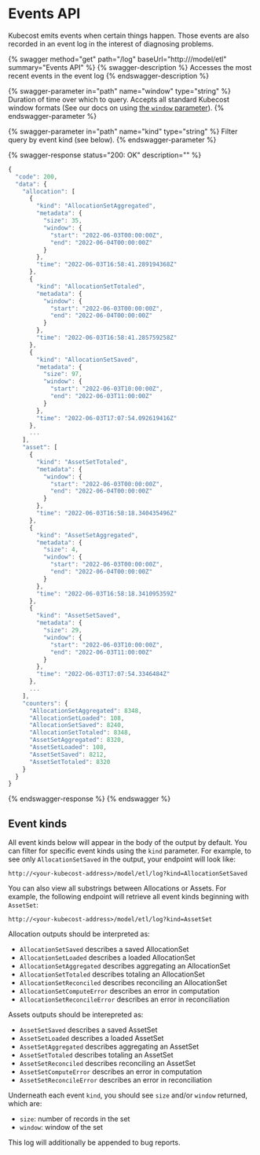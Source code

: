 # Events API

Kubecost emits events when certain things happen. Those events are also recorded in an event log in the interest of diagnosing problems.

{% swagger method="get" path="/log" baseUrl="http://<your-kubecost-address>/model/etl" summary="Events API" %}
{% swagger-description %}
Accesses the most recent events in the event log
{% endswagger-description %}

{% swagger-parameter in="path" name="window" type="string" %}
Duration of time over which to query. Accepts all standard Kubecost window formats (See our docs on using [the `window` parameter](/apis/monitoring-apis/assets-api.md#using-window-parameter)).
{% endswagger-parameter %}

{% swagger-parameter in="path" name="kind" type="string" %}
Filter query by event kind (see below).
{% endswagger-parameter %}

{% swagger-response status="200: OK" description="" %}
```javascript
{
  "code": 200,
  "data": {
    "allocation": [
      {
        "kind": "AllocationSetAggregated",
        "metadata": {
          "size": 35,
          "window": {
            "start": "2022-06-03T00:00:00Z",
            "end": "2022-06-04T00:00:00Z"
          }
        },
        "time": "2022-06-03T16:58:41.289194368Z"
      },
      {
        "kind": "AllocationSetTotaled",
        "metadata": {
          "window": {
            "start": "2022-06-03T00:00:00Z",
            "end": "2022-06-04T00:00:00Z"
          }
        },
        "time": "2022-06-03T16:58:41.285759258Z"
      },
      {
        "kind": "AllocationSetSaved",
        "metadata": {
          "size": 97,
          "window": {
            "start": "2022-06-03T10:00:00Z",
            "end": "2022-06-03T11:00:00Z"
          }
        },
        "time": "2022-06-03T17:07:54.092619416Z"
      },
      ...
    ],
    "asset": [
      {
        "kind": "AssetSetTotaled",
        "metadata": {
          "window": {
            "start": "2022-06-03T00:00:00Z",
            "end": "2022-06-04T00:00:00Z"
          }
        },
        "time": "2022-06-03T16:58:18.340435496Z"
      },
      {
        "kind": "AssetSetAggregated",
        "metadata": {
          "size": 4,
          "window": {
            "start": "2022-06-03T00:00:00Z",
            "end": "2022-06-04T00:00:00Z"
          }
        },
        "time": "2022-06-03T16:58:18.341095359Z"
      },
      {
        "kind": "AssetSetSaved",
        "metadata": {
          "size": 29,
          "window": {
            "start": "2022-06-03T10:00:00Z",
            "end": "2022-06-03T11:00:00Z"
          }
        },
        "time": "2022-06-03T17:07:54.3346484Z"
      },
      ...
    ],
    "counters": {
      "AllocationSetAggregated": 8348,
      "AllocationSetLoaded": 108,
      "AllocationSetSaved": 8240,
      "AllocationSetTotaled": 8348,
      "AssetSetAggregated": 8320,
      "AssetSetLoaded": 108,
      "AssetSetSaved": 8212,
      "AssetSetTotaled": 8320
    }
  }
}
```
{% endswagger-response %}
{% endswagger %}

## Event kinds

All event kinds below will appear in the body of the output by default. You can filter for specific event kinds using the `kind` parameter. For example, to see only `AllocationSetSaved` in the output, your endpoint will look like:

```
http://<your-kubecost-address>/model/etl/log?kind=AllocationSetSaved
```

You can also view all substrings between Allocations or Assets. For example, the following endpoint will retrieve all event kinds beginning with `AssetSet`:

```
http://<your-kubecost-address>/model/etl/log?kind=AssetSet
```

Allocation outputs should be interpreted as:

* `AllocationSetSaved` describes a saved AllocationSet
* `AllocationSetLoaded` describes a loaded AllocationSet
* `AllocationSetAggregated` describes aggregating an AllocationSet
* `AllocationSetTotaled` describes totaling an AllocationSet
* `AllocationSetReconciled` describes reconciling an AllocationSet
* `AllocationSetComputeError` describes an error in computation
* `AllocationSetReconcileError` describes an error in reconciliation

Assets outputs should be interepreted as:

* `AssetSetSaved` describes a saved AssetSet
* `AssetSetLoaded` describes a loaded AssetSet
* `AssetSetAggregated` describes aggregating an AssetSet
* `AssetSetTotaled` describes totaling an AssetSet
* `AssetSetReconciled` describes reconciling an AssetSet
* `AssetSetComputeError` describes an error in computation
* `AssetSetReconcileError` describes an error in reconciliation

Underneath each event `kind`, you should see `size` and/or `window` returned, which are:
 
  * `size`: number of records in the set
  * `window`: window of the set

This log will additionally be appended to bug reports.
